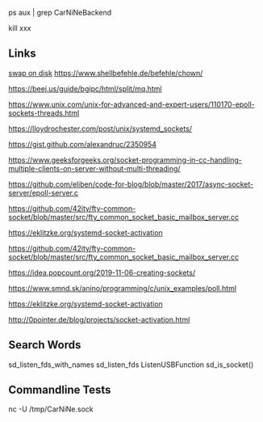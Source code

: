 ps aux | grep CarNiNeBackend

kill xxx

## Links

[swap on disk](https://www.derpade.de/raspberry-pi-swap-auf-externen-usb-stick-auslagern/)
https://www.shellbefehle.de/befehle/chown/

https://beej.us/guide/bgipc/html/split/mq.html

https://www.unix.com/unix-for-advanced-and-expert-users/110170-epoll-sockets-threads.html

https://lloydrochester.com/post/unix/systemd_sockets/

https://gist.github.com/alexandruc/2350954

https://www.geeksforgeeks.org/socket-programming-in-cc-handling-multiple-clients-on-server-without-multi-threading/

https://github.com/eliben/code-for-blog/blob/master/2017/async-socket-server/epoll-server.c

https://github.com/42ity/fty-common-socket/blob/master/src/fty_common_socket_basic_mailbox_server.cc

https://eklitzke.org/systemd-socket-activation

https://github.com/42ity/fty-common-socket/blob/master/src/fty_common_socket_basic_mailbox_server.cc

https://idea.popcount.org/2019-11-06-creating-sockets/

https://www.smnd.sk/anino/programming/c/unix_examples/poll.html

https://eklitzke.org/systemd-socket-activation

http://0pointer.de/blog/projects/socket-activation.html

## Search Words

sd_listen_fds_with_names
sd_listen_fds
ListenUSBFunction
sd_is_socket()

## Commandline Tests

nc -U /tmp/CarNiNe.sock